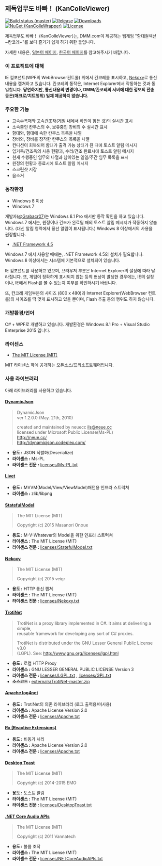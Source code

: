 ﻿제독업무도 바빠！ (KanColleViewer)
--

[![Build status (master)](https://img.shields.io/appveyor/ci/Grabacr07/KanColleViewer.svg?style=flat-square)](https://ci.appveyor.com/project/Grabacr07/kancolleviewer)
[![Release](https://img.shields.io/github/release/CirnoV/KanColleViewer.svg?style=flat-square)](https://github.com/CirnoV/KanColleViewer/releases/latest)
[![Downloads](https://img.shields.io/github/downloads/CirnoV/KanColleViewer/latest/total.svg?style=flat-square)](https://github.com/CirnoV/KanColleViewer/releases/latest)
[![NuGet (KanColleWrapper)](https://img.shields.io/nuget/v/KanColleWrapper.svg?style=flat-square)](https://www.nuget.org/packages/KanColleWrapper/)
[![License](https://img.shields.io/github/license/Grabacr07/KanColleViewer.svg?style=flat-square)](https://github.com/Grabacr07/KanColleViewer/blob/develop/LICENSE.txt)


제독업무도 바빠！ (KanColleViewer)는, DMM.com이 제공하는 웹게임 "함대컬렉션 ~칸코레~"를 보다 즐기기 쉽게 하기 위한 툴입니다.

자세한 내용은, [일본어 페이지](http://grabacr.net/kancolleviewer), [한국어 페이지](http://kcvkr.tistory.com/)를 참고해주시기 바랍니다.




### 이 프로젝트에 대해

IE 컴포넌트(WPF의 WebBrowser컨트롤) 위에서 칸코레를 표시하고, [Nekoxy](https://github.com/veigr/Nekoxy)로 통신내용을 캡쳐하고 있습니다.
칸코레의 동작은, Internet Explorer에서 작동하는 것과 동일합니다.
**당연하지만, 통신내용의 변경이나, DMM/칸코레의 서버에 대한 정보의 전송 등은(매크로/치트행위) 일체 제공하지 않습니다.**


### 주요한 기능

* 고속수복재와 고속건조재(게임 내에서 확인이 힘든 것)의 실시간 표시
* 소속중인 칸무스의 수, 보유중인 장비의 수 실시간 표시
* 함대와, 함대에 속한 칸무스 목록을 나열
* 장비와, 장비를 장착한 칸무스의 목록을 나열
* 컨디션이 회복되어 함대가 출격 가능 상태가 된 때에 토스트 알림 메시지
* 입거독/건조독의 사용 현황과, 수리/건조 완료시에 토스트 알림 메시지
* 현재 수행중인 임무의 나열과 남아있는 일일/주간 임무 목록을 표시
* 원정의 현황과 종료시에 토스트 알림 메시지
* 스크린샷 저장
* 음소거



### 동작환경

* Windows 8 이상
* Windows 7

개발자([@Grabacr07](https://twitter.com/Grabacr07))는 Windows 8.1 Pro 에서만 동작 확인을 하고 있습니다.
Windows 7 에서는, 원정이나 건조가 완료될 때의 토스트 알림 메시지가 작동하지 않습니다. (대신 알림 영역에서 풍선 알림이 표시됩니다.) Windows 8 이상에서의 사용을 권장합니다.

* [.NET Framework 4.5](http://www.microsoft.com/ja-jp/download/details.aspx?id=30653)

Windows 7 에서 사용할 때에는, .NET Framework 4.5의 설치가 필요합니다.
Windows 8 이상에서는 시스템에 기본적으로 설치되어 있습니다.

IE 컴포넌트를 사용하고 있으며, 브라우저 부분은 Internet Explorer의 설정에 따라 달라집니다. 또, 게임이 정확하게 표시되지 않는 등의 현상이 발생한 경우에는, IE의 설정이나, IE에서 Flash를 볼 수 있는지 여부를 확인하시기 바랍니다.

또, 칸코레 게임부분의 사이즈 (800 x 480)과 Internet Explorer(WebBrowser 컨트롤)의 사이즈를 딱 맞게 표시하고 있을 뿐이며, Flash 추출 등의 행위도 하지 않습니다.



### 개발환경/언어

C# + WPF로 개발하고 있습니다. 개발환경은 Windows 8.1 Pro + Visual Studio Enterprise 2015 입니다.

### 라이센스

* [The MIT License (MIT)](LICENSE.txt)

MIT 라이센스 하에 공개하는 오픈소스/프리소프트웨어입니다.

### 사용 라이브러리

아래 라이브러리를 사용하고 있습니다.

#### [DynamicJson](http://dynamicjson.codeplex.com/)

> DynamicJson  
> ver 1.2.0.0 (May. 21th, 2010)
>
> created and maintained by neuecc <ils@neue.cc>  
> licensed under Microsoft Public License(Ms-PL)  
> http://neue.cc/  
> http://dynamicjson.codeplex.com/

* **용도 :** JSON 직렬화(Deserialize)
* **라이센스 :** Ms-PL
* **라이센스 전문 :** [licenses/Ms-PL.txt](licenses/Ms-PL.txt)

#### [Livet](http://ugaya40.hateblo.jp/entry/Livet)

* **용도 :** MVVM(Model/View/ViewModel)패턴용 인프라 스트럭쳐
* **라이센스 :** zlib/libpng

#### [StatefulModel](http://ugaya40.hateblo.jp/entry/StatefulModel)

> The MIT License (MIT)
>
> Copyright (c) 2015 Masanori Onoue

* **용도 :** M-V-Whatever의 Model을 위한 인프라 스트럭쳐
* **라이센스 :** The MIT License (MIT)
* **라이센스 전문 :** [licenses/StatefulModel.txt](licenses/StatefulModel.txt)

#### [Nekoxy](https://github.com/veigr/Nekoxy)

> The MIT License (MIT)
>
> Copyright (c) 2015 veigr

* **용도 :** HTTP 통신 캡쳐
* **라이센스 :** The MIT License (MIT)
* **라이센스 전문 :** [licenses/Nekoxy.txt](licenses/Nekoxy.txt)

#### [TrotiNet](https://github.com/krys-g/TrotiNet)

> TrotiNet is a proxy library implemented in C#. It aims at delivering a simple,  
> reusable framework for developing any sort of C# proxies.
>
> TrotiNet is distributed under the GNU Lesser General Public License v3.0  
> (LGPL). See: http://www.gnu.org/licenses/lgpl.html

* **용도 :** 로컬 HTTP Proxy
* **라이센스 :** GNU LESSER GENERAL PUBLIC LICENSE Version 3
* **라이센스 전문 :** [licenses/LGPL.txt](licenses/LGPL.txt) , [licenses/GPL.txt](licenses/GPL.txt)
* **소스코드 :** [externals/TrotiNet-master.zip](externals/TrotiNet-master.zip)

#### [Apache log4net](https://logging.apache.org/log4net/)

* **용도 :** TrotiNet의 의존 라이브러리 (로그 출력용/미사용)
* **라이센스 :** Apache License Version 2.0
* **라이센스 전문 :** [licenses/Apache.txt](licenses/Apache.txt)

#### [Rx (Reactive Extensions)](https://rx.codeplex.com/)

* **용도 :** 비동기 처리
* **라이센스 :** Apache License Version 2.0
* **라이센스 전문 :** [licenses/Apache.txt](licenses/Apache.txt)

#### [Desktop Toast](https://github.com/emoacht/DesktopToast)

> The MIT License (MIT)
>
> Copyright (c) 2014-2015 EMO

* **용도 :** 토스트 알림
* **라이센스 :** The MIT License (MIT)
* **라이센스 전문 :** [licenses/DesktopToast.txt](licenses/DesktopToast.txt)

#### [.NET Core Audio APIs](https://netcoreaudio.codeplex.com/)

> The MIT License (MIT)
>
> Copyright (c) 2011 Vannatech

* **용도 :** 볼륨 조작
* **라이센스 :** The MIT License (MIT)
* **라이센스 전문 :** [licenses/NETCoreAudioAPIs.txt](licenses/NETCoreAudioAPIs.txt)
